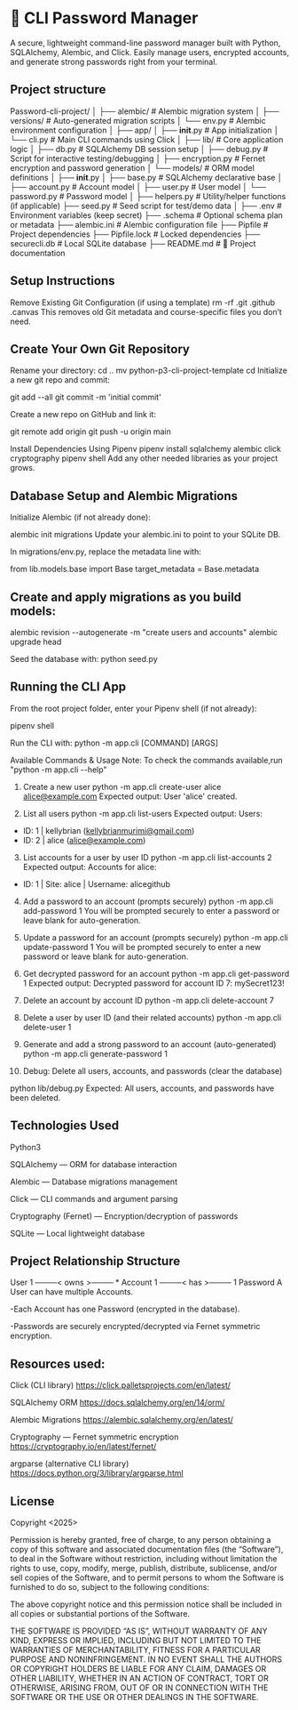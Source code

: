 # 🔐 CLI Password Manager

A secure, lightweight command-line password manager built with Python, SQLAlchemy, Alembic, and Click. Easily manage users, encrypted accounts, and generate strong passwords right from your terminal.

## Project structure
Password-cli-project/
│
├── alembic/                      # Alembic migration system
│   ├── versions/                 # Auto-generated migration scripts
│   └── env.py                    # Alembic environment configuration
│
├── app/
│   ├── __init__.py              # App initialization
│   └── cli.py                   # Main CLI commands using Click
│
├── lib/                         # Core application logic
│   ├── db.py                    # SQLAlchemy DB session setup
│   ├── debug.py                 # Script for interactive testing/debugging
│   ├── encryption.py            # Fernet encryption and password generation
│   └── models/                  # ORM model definitions
│       ├── __init__.py
│       ├── base.py              # SQLAlchemy declarative base
│       ├── account.py           # Account model
│       ├── user.py              # User model
│       └── password.py          # Password model
│
├── helpers.py                   # Utility/helper functions (if applicable)
├── seed.py                      # Seed script for test/demo data
│
├── .env                         # Environment variables (keep secret)
├── .schema                      # Optional schema plan or metadata
├── alembic.ini                  # Alembic configuration file
├── Pipfile                      # Project dependencies
├── Pipfile.lock                 # Locked dependencies
├── securecli.db                 # Local SQLite database
├── README.md                    # 📘 Project documentation

## Setup Instructions
Remove Existing Git Configuration (if using a template)
rm -rf .git .github .canvas
This removes old Git metadata and course-specific files you don’t need.

## Create Your Own Git Repository
Rename your directory:
cd ..
mv python-p3-cli-project-template <your-project-name>
cd <your-project-name>
Initialize a new git repo and commit:

git add --all
git commit -m 'initial commit'

Create a new repo on GitHub and link it:

git remote add origin <github-repo-url>
git push -u origin main

Install Dependencies Using Pipenv
pipenv install sqlalchemy alembic click cryptography
pipenv shell
Add any other needed libraries as your project grows.

## Database Setup and Alembic Migrations
Initialize Alembic (if not already done):

alembic init migrations
Update your alembic.ini to point to your SQLite DB.

In migrations/env.py, replace the metadata line with:

from lib.models.base import Base
target_metadata = Base.metadata

## Create and apply migrations as you build models:

alembic revision --autogenerate -m "create users and accounts"
alembic upgrade head

Seed the database with:
python seed.py

## Running the CLI App
From the root project folder, enter your Pipenv shell (if not already):

pipenv shell

Run the CLI with:
python -m app.cli [COMMAND] [ARGS]

Available Commands & Usage
Note: To check the commands available,run "python -m app.cli --help"

1. Create a new user
python -m app.cli create-user alice alice@example.com
Expected output:
User 'alice' created.

2. List all users
python -m app.cli list-users
Expected output:
Users:
- ID: 1 | kellybrian (kellybrianmurimi@gmail.com)
- ID: 2 | alice (alice@example.com)

3. List accounts for a user by user ID
python -m app.cli list-accounts 2
Expected output:
Accounts for alice:
- ID: 1 | Site: alice | Username: alicegithub

4. Add a password to an account (prompts securely)
python -m app.cli add-password 1
You will be prompted securely to enter a password or leave blank for auto-generation.

5. Update a password for an account (prompts securely)
python -m app.cli update-password 1
You will be prompted securely to enter a new password or leave blank for auto-generation.

6. Get decrypted password for an account
python -m app.cli get-password 1
Expected output:
Decrypted password for account ID 7: mySecret123!

7. Delete an account by account ID
python -m app.cli delete-account 7

8. Delete a user by user ID (and their related accounts)
python -m app.cli delete-user 1

9. Generate and add a strong password to an account (auto-generated)
python -m app.cli generate-password 1

10. Debug: Delete all users, accounts, and passwords (clear the database)

python lib/debug.py
Expected:
All users, accounts, and passwords have been deleted.

## Technologies Used
Python3

SQLAlchemy — ORM for database interaction

Alembic — Database migrations management

Click — CLI commands and argument parsing

Cryptography (Fernet) — Encryption/decryption of passwords

SQLite — Local lightweight database

## Project Relationship Structure

User 1 ────< owns >──── * Account 1 ────< has >──── 1 Password
A User can have multiple Accounts.

-Each Account has one Password (encrypted in the database).

-Passwords are securely encrypted/decrypted via Fernet symmetric encryption.

## Resources used:
Click (CLI library)
https://click.palletsprojects.com/en/latest/

SQLAlchemy ORM
https://docs.sqlalchemy.org/en/14/orm/

Alembic Migrations
https://alembic.sqlalchemy.org/en/latest/

Cryptography — Fernet symmetric encryption
https://cryptography.io/en/latest/fernet/

argparse (alternative CLI library)
https://docs.python.org/3/library/argparse.html

## License 
Copyright <2025> <Kelly Brian>

Permission is hereby granted, free of charge, to any person obtaining a copy of this software and associated documentation files (the “Software”), to deal in the Software without restriction, including without limitation the rights to use, copy, modify, merge, publish, distribute, sublicense, and/or sell copies of the Software, and to permit persons to whom the Software is furnished to do so, subject to the following conditions:

The above copyright notice and this permission notice shall be included in all copies or substantial portions of the Software.

THE SOFTWARE IS PROVIDED “AS IS”, WITHOUT WARRANTY OF ANY KIND, EXPRESS OR IMPLIED, INCLUDING BUT NOT LIMITED TO THE WARRANTIES OF MERCHANTABILITY, FITNESS FOR A PARTICULAR PURPOSE AND NONINFRINGEMENT. IN NO EVENT SHALL THE AUTHORS OR COPYRIGHT HOLDERS BE LIABLE FOR ANY CLAIM, DAMAGES OR OTHER LIABILITY, WHETHER IN AN ACTION OF CONTRACT, TORT OR OTHERWISE, ARISING FROM, OUT OF OR IN CONNECTION WITH THE SOFTWARE OR THE USE OR OTHER DEALINGS IN THE SOFTWARE.